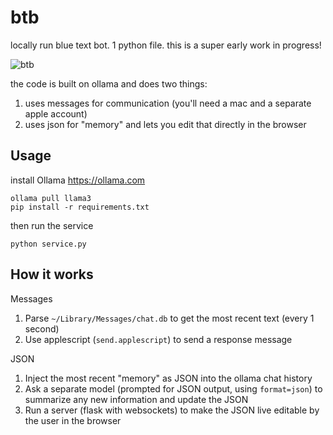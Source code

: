 # btb

locally run blue text bot.  1 python file.  this is a super early work in progress!

![btb](https://github.com/bwasti/btb/assets/4842908/3bcf624e-697e-4e8f-bbf7-2ab58256646e)


the code is built on ollama and does two things:

1. uses messages for communication (you'll need a mac and a separate apple account)
2. uses json for "memory" and lets you edit that directly in the browser

## Usage

install Ollama https://ollama.com

```
ollama pull llama3
pip install -r requirements.txt
```

then run the service

```
python service.py
```

## How it works

Messages

1. Parse `~/Library/Messages/chat.db` to get the most recent text (every 1 second)
2. Use applescript (`send.applescript`) to send a response message

JSON

1. Inject the most recent "memory" as JSON into the ollama chat history
2. Ask a separate model (prompted for JSON output, using `format=json`) to summarize any new information and update the JSON
3. Run a server (flask with websockets) to make the JSON live editable by the user in the browser
